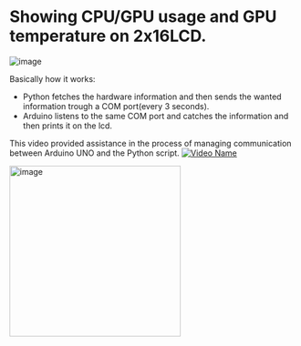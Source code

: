 # Showing CPU/GPU usage and GPU temperature on 2x16LCD.
![image](https://user-images.githubusercontent.com/112471004/225152766-0950a4d0-928e-4c85-a6bc-78db604c0307.png)

Basically how it works:
  - Python fetches the hardware information and then sends the wanted information trough a COM port(every 3 seconds).
  - Arduino listens to the same COM port and catches the information and then prints it on the lcd.
  
This video provided assistance in the process of managing communication between Arduino UNO and the Python script.
[![Video Name](https://img.youtube.com/vi/dbZZlq1_M4o/maxresdefault.jpg)](https://www.youtube.com/watch?v=dbZZlq1_M4o)



<img src="https://user-images.githubusercontent.com/112471004/225152695-935670c6-4873-4668-ac61-6383c044f9c6.png" alt="image" width="300px">
